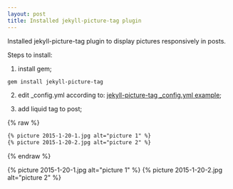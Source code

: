 ```yaml
---
layout: post
title: Installed jekyll-picture-tag plugin
---
```


Installed jekyll-picture-tag plugin to display pictures responsively in posts.

Steps to install:

1. install gem;

``` bash
gem install jekyll-picture-tag
```

2. edit _config.yml according to: [jekyll-picture-tag _config.yml example](https://github.com/robwierzbowski/jekyll-picture-tag/blob/master/examples/_config.yml);

3. add liquid tag to post;

{% raw %}
``` txt
{% picture 2015-1-20-1.jpg alt="picture 1" %}
{% picture 2015-1-20-2.jpg alt="picture 2" %}
```
{% endraw %}
	
{% picture 2015-1-20-1.jpg alt="picture 1" %}
{% picture 2015-1-20-2.jpg alt="picture 2" %}
